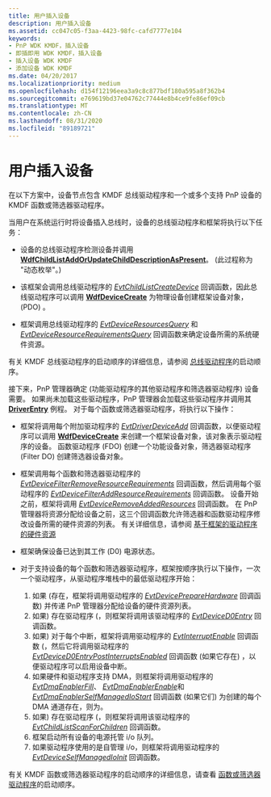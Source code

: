 ```yaml
---
title: 用户插入设备
description: 用户插入设备
ms.assetid: cc047c05-f3aa-4423-98fc-cafd7777e104
keywords:
- PnP WDK KMDF，插入设备
- 即插即用 WDK KMDF，插入设备
- 插入设备 WDK KMDF
- 添加设备 WDK KMDF
ms.date: 04/20/2017
ms.localizationpriority: medium
ms.openlocfilehash: d154f12196eea3a9c8c877bdf180a595a8f362b4
ms.sourcegitcommit: e769619bd37e04762c77444e8b4ce9fe86ef09cb
ms.translationtype: MT
ms.contentlocale: zh-CN
ms.lasthandoff: 08/31/2020
ms.locfileid: "89189721"
---
```

# <a name="a-user-plugs-in-a-device"></a>用户插入设备


在以下方案中，设备节点包含 KMDF 总线驱动程序和一个或多个支持 PnP 设备的 KMDF 函数或筛选器驱动程序。

当用户在系统运行时将设备插入总线时，设备的总线驱动程序和框架将执行以下任务：

-   设备的总线驱动程序检测设备并调用 [**WdfChildListAddOrUpdateChildDescriptionAsPresent**](/windows-hardware/drivers/ddi/wdfchildlist/nf-wdfchildlist-wdfchildlistaddorupdatechilddescriptionaspresent)。  (此过程称为 "动态枚举"。) 

-   该框架会调用总线驱动程序的 [*EvtChildListCreateDevice*](/windows-hardware/drivers/ddi/wdfchildlist/nc-wdfchildlist-evt_wdf_child_list_create_device) 回调函数，因此总线驱动程序可以调用 [**WdfDeviceCreate**](/windows-hardware/drivers/ddi/wdfdevice/nf-wdfdevice-wdfdevicecreate) 为物理设备创建框架设备对象， (PDO) 。

-   框架调用总线驱动程序的 [*EvtDeviceResourcesQuery*](/windows-hardware/drivers/ddi/wdfpdo/nc-wdfpdo-evt_wdf_device_resources_query) 和 [*EvtDeviceResourceRequirementsQuery*](/windows-hardware/drivers/ddi/wdfpdo/nc-wdfpdo-evt_wdf_device_resource_requirements_query) 回调函数来确定设备所需的系统硬件资源。

有关 KMDF 总线驱动程序的启动顺序的详细信息，请参阅 [总线驱动程序](power-up-sequence-for-a-bus-driver.md)的启动顺序。

接下来，PnP 管理器确定 (功能驱动程序的其他驱动程序和筛选器驱动程序) 设备需要。 如果尚未加载这些驱动程序，PnP 管理器会加载这些驱动程序并调用其 [**DriverEntry**](./driverentry-for-kmdf-drivers.md) 例程。 对于每个函数或筛选器驱动程序，将执行以下操作：

-   框架将调用每个附加驱动程序的 [*EvtDriverDeviceAdd*](/windows-hardware/drivers/ddi/wdfdriver/nc-wdfdriver-evt_wdf_driver_device_add) 回调函数，以便驱动程序可以调用 [**WdfDeviceCreate**](/windows-hardware/drivers/ddi/wdfdevice/nf-wdfdevice-wdfdevicecreate) 来创建一个框架设备对象，该对象表示驱动程序的设备。 函数驱动程序 (FDO) 创建一个功能设备对象，筛选器驱动程序 (Filter DO) 创建筛选器设备对象。

-   框架调用每个函数和筛选器驱动程序的 [*EvtDeviceFilterRemoveResourceRequirements*](/windows-hardware/drivers/ddi/wdffdo/nc-wdffdo-evt_wdf_device_filter_resource_requirements) 回调函数，然后调用每个驱动程序的 [*EvtDeviceFilterAddResourceRequirements*](/windows-hardware/drivers/ddi/wdffdo/nc-wdffdo-evt_wdf_device_filter_resource_requirements) 回调函数。 设备开始之前，框架将调用 [*EvtDeviceRemoveAddedResources*](/windows-hardware/drivers/ddi/wdffdo/nc-wdffdo-evt_wdf_device_remove_added_resources) 回调函数。 在 PnP 管理器将资源分配给设备之前，这三个回调函数允许筛选器和函数驱动程序修改设备所需的硬件资源的列表。 有关详细信息，请参阅 [基于框架的驱动程序的硬件资源](hardware-resources-for-kmdf-drivers.md)

-   框架确保设备已达到其工作 (D0) 电源状态。

-   对于支持设备的每个函数和筛选器驱动程序，框架按顺序执行以下操作，一次一个驱动程序，从驱动程序堆栈中的最低驱动程序开始：
    1.  如果 (存在，框架将调用驱动程序的 [*EvtDevicePrepareHardware*](/windows-hardware/drivers/ddi/wdfdevice/nc-wdfdevice-evt_wdf_device_prepare_hardware) 回调函数) 并传递 PnP 管理器分配给设备的硬件资源列表。
    2.  如果) 存在驱动程序 (，则框架将调用该驱动程序的 [*EvtDeviceD0Entry*](/windows-hardware/drivers/ddi/wdfdevice/nc-wdfdevice-evt_wdf_device_d0_entry) 回调函数。
    3.  如果) 对于每个中断，框架将调用驱动程序的 [*EvtInterruptEnable*](/windows-hardware/drivers/ddi/wdfinterrupt/nc-wdfinterrupt-evt_wdf_interrupt_enable) 回调函数 (，然后它将调用驱动程序的 [*EvtDeviceD0EntryPostInterruptsEnabled*](/windows-hardware/drivers/ddi/wdfdevice/nc-wdfdevice-evt_wdf_device_d0_entry_post_interrupts_enabled) 回调函数 (如果它存在) ，以便驱动程序可以启用设备中断。
    4.  如果硬件和驱动程序支持 DMA，则框架将调用驱动程序的 [*EvtDmaEnablerFill*](/windows-hardware/drivers/ddi/wdfdmaenabler/nc-wdfdmaenabler-evt_wdf_dma_enabler_fill)、 [*EvtDmaEnablerEnable*](/windows-hardware/drivers/ddi/wdfdmaenabler/nc-wdfdmaenabler-evt_wdf_dma_enabler_enable)和 [*EvtDmaEnablerSelfManagedIoStart*](/windows-hardware/drivers/ddi/wdfdmaenabler/nc-wdfdmaenabler-evt_wdf_dma_enabler_selfmanaged_io_start) 回调函数 (如果它们) 为创建的每个 DMA 通道存在，则为。
    5.  如果) 存在驱动程序 (，则框架将调用该驱动程序的 [*EvtChildListScanForChildren*](/windows-hardware/drivers/ddi/wdfchildlist/nc-wdfchildlist-evt_wdf_child_list_scan_for_children) 回调函数。
    6.  框架启动所有设备的电源托管 i/o 队列。
    7.  如果驱动程序使用的是自管理 i/o，则框架将调用驱动程序的 [*EvtDeviceSelfManagedIoInit*](/windows-hardware/drivers/ddi/wdfdevice/nc-wdfdevice-evt_wdf_device_self_managed_io_init) 回调函数。

有关 KMDF 函数或筛选器驱动程序的启动顺序的详细信息，请查看 [函数或筛选器驱动程序](power-up-sequence-for-a-function-or-filter-driver.md)的启动顺序。

 

